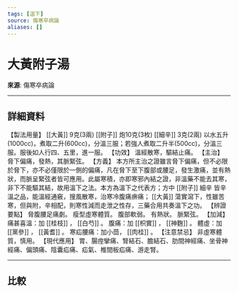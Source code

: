 ```yaml
---
tags: [溫下]
source: 傷寒卒病論
aliases: []
---
```


# 大黃附子湯

**來源**: 傷寒卒病論  

---

## 詳細資料
【製法用量】 [[大黃]] 9克(3兩) [[附子]] 炮10克(3枚) [[細辛]] 3克(2兩)
以水五升(1000cc)，煮取二升(600cc)，分溫三服；若強人煮取二升半(500cc)，分溫三服。服後如人行四、五里，進一服。
【功效】
溫經散寒，驅結止痛。
【主治】
脅下偏痛，發熱，其脈緊弦。
【方義】
本方所主治之證雖言脅下偏痛，但不必限於脅下，亦不必僅限於一側的偏痛，凡在脅下至下腹部或腰足，發生激痛，並有熱狀，而脈呈緊弦者皆可應用。此屬寒積，亦即寒邪內結之證，非溫藥不能去其寒，非下不能驅其結，故用溫下之法。本方為溫下之代表方；方中 [[附子]] 細辛
皆辛溫之品，能溫經通竅，搜風散寒，治寒冷腹痛痹痛； [[大黃]] 蕩實瀉下，性雖苦寒，但與附，辛相配，則寒性減而走泄之性存，三藥合用共奏溫下之功。
【辨證要點】
脅腹腰足痛劇。
瘦型虛寒體質。
腹部軟弱。
有熱狀。
脈緊弦。
【加減】
痛甚喜溫：加 [[桂枝]] ， [[白芍]] 。
腹痛：加 [[枳實]] ， [[神麴]] 。
體虛：加 [[黨參]] ， [[黃耆]] 。
寒疝腰痛：加小茴， [[肉桂]] 。
【注意禁忌】
非虛寒體質，慎用。
【現代應用】
胃、腸痙攣痛、腎結石、膽結石、肋間神經痛、坐骨神經痛、偏頭痛、陰囊疝痛、疝氣、椎間板疝痛、游走腎。

---

## 比較
